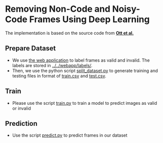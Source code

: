 # Removing Non-Code and Noisy-Code Frames Using Deep Learning
The implementation is based on the source code from [<b>Ott et al.</b>](https://github.com/jordanott/Video-Code-Tagging)



## Prepare Dataset
- We use [the web application](../../webapp) to label frames as valid and invalid. The labels are stored in [../../webapp/labels/](../../webapp/labels/). 
- Then, we use the python script [split_dataset.py](split_dataset.py) to generate training and testing files in format of [train.csv](train.csv) and [test.csv](test.csv).
  
## Train
  * Please use the script [train.py](train.py) to train a model to predict images as valid or invalid

## Prediction
* Use the script [predict.py](predict.py) to predict frames in our dataset
